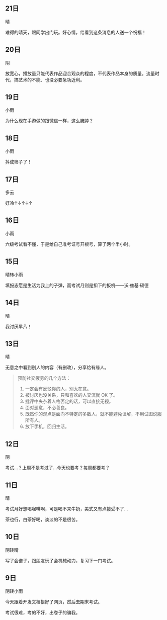 ## 21日

晴

难得的晴天，跟同学出门玩。好心情，给看到这条消息的人送一个祝福！


## 20日

阴

放宽心，播放量只能代表作品迎合观众的程度，不代表作品本身的质量。流量时代，搞艺术的不能、也没必要急功近利。


## 19日

小雨

为什么现在手游做的跟微信一样，这么臃肿？


## 18日

小雨

抖成筛子了！


## 17日

多云

好冷↑↓↑↓↑


## 16日

小雨

六级考试看不懂，于是给自己准考证号开根号，算了两个半小时。


## 15日

晴转小雨

填报志愿是生活为我上的子弹，而考试月则是扣下的扳机——沃·兹基·硕德


## 14日

晴

我讨厌早八！


## 13日

晴

无意之中看到别人的内容（有删改），分享给有缘人。

> 预防社交疲劳的几个方法：
> 
> 1. 一定会有反驳你的人，别太在意。
> 2. 被讨厌也没关系，只和喜欢的人交流就 OK 了。
> 3. 批评中夹杂着人格否定的话，可以直接无视。
> 4. 面对恶意，不必善良。
> 5. 既然你的观点是面向不特定的多数人，就不能避免误解，不用试图说服所有人。
> 6. 放下手机，回归生活。


## 12日

阴

考试...？上周不是考过了...今天也要考？每周都要考？


## 11日

晴

考试月好想喝咖啡啊，可是喝不来牛奶，美式又有点接受不了...

茶也行，白茶好喝，淡淡的不是很苦。


## 10日

阴转晴

写了会谱子，跟朋友玩了会机械动力，复习下一门考试。


## 9日

阴转小雨

今天跟着开发文档搭好了网页，然后去期末考试。

考试很难，考的不好，出卷子的骗我。
